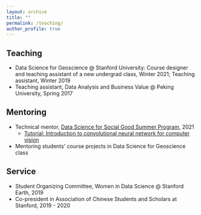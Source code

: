 ```yaml
---
layout: archive
title: ""
permalink: /teaching/
author_profile: true
---
```


## Teaching 

- Data Science for Geoscience @ Stanford University: Course designer and teaching assistant of a new undergrad class, Winter 2021; Teaching assistant, Winter 2019
- Teaching assistant, Data Analysis and Business Value @ Peking University, Spring 2017

## Mentoring 

- Technical mentor, [Data Science for Social Good Summer Program](https://datascience.stanford.edu/programs/data-science-social-good-summer-program), 2021
	- [Tutorial: Introduction to convolutional neural network for computer vision](https://github.com/lijingwang/dssg_cv_tutorial)
- Mentoring students' course projects in Data Science for Geoscience class

## Service
- Student Organizing Committee, Women in Data Science @ Stanford Earth, 2019
- Co-president in Association of Chinese Students and Scholars at Stanford, 2019 - 2020